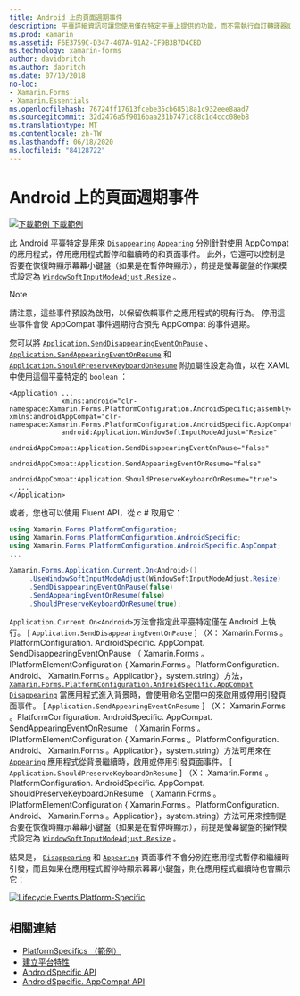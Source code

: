 ```yaml
---
title: Android 上的頁面週期事件
description: 平臺詳細資訊可讓您使用僅在特定平臺上提供的功能，而不需執行自訂轉譯器或效果。 本文說明如何使用 Android 平臺特定的，分別停用應用程式暫停和繼續時的消失和顯示頁面事件。
ms.prod: xamarin
ms.assetid: F6E3759C-D347-407A-91A2-CF9B3B7D4CBD
ms.technology: xamarin-forms
author: davidbritch
ms.author: dabritch
ms.date: 07/10/2018
no-loc:
- Xamarin.Forms
- Xamarin.Essentials
ms.openlocfilehash: 76724ff17613fcebe35cb68518a1c932eee8aad7
ms.sourcegitcommit: 32d2476a5f9016baa231b7471c88c1d4ccc08eb8
ms.translationtype: MT
ms.contentlocale: zh-TW
ms.lasthandoff: 06/18/2020
ms.locfileid: "84128722"
---
```

# <a name="page-lifecycle-events-on-android"></a>Android 上的頁面週期事件

[![下載範例 ](~/media/shared/download.png) 下載範例](https://docs.microsoft.com/samples/xamarin/xamarin-forms-samples/userinterface-platformspecifics)

此 Android 平臺特定是用來 [`Disappearing`](xref:Xamarin.Forms.Page.Appearing) [`Appearing`](xref:Xamarin.Forms.Page.Appearing) 分別針對使用 AppCompat 的應用程式，停用應用程式暫停和繼續時的和頁面事件。 此外，它還可以控制是否要在恢復時顯示幕幕小鍵盤（如果是在暫停時顯示），前提是螢幕鍵盤的作業模式設定為 [`WindowSoftInputModeAdjust.Resize`](xref:Xamarin.Forms.PlatformConfiguration.AndroidSpecific.WindowSoftInputModeAdjust.Resize) 。

> [!NOTE]
> 請注意，這些事件預設為啟用，以保留依賴事件之應用程式的現有行為。 停用這些事件會使 AppCompat 事件週期符合預先 AppCompat 的事件週期。

您可以將 [`Application.SendDisappearingEventOnPause`](xref:Xamarin.Forms.PlatformConfiguration.AndroidSpecific.AppCompat.Application.SendDisappearingEventOnPauseProperty) 、 [`Application.SendAppearingEventOnResume`](xref:Xamarin.Forms.PlatformConfiguration.AndroidSpecific.AppCompat.Application.SendAppearingEventOnResumeProperty) 和 [`Application.ShouldPreserveKeyboardOnResume`](xref:Xamarin.Forms.PlatformConfiguration.AndroidSpecific.AppCompat.Application.ShouldPreserveKeyboardOnResumeProperty) 附加屬性設定為值，以在 XAML 中使用這個平臺特定的 `boolean` ：

```xaml
<Application ...
             xmlns:android="clr-namespace:Xamarin.Forms.PlatformConfiguration.AndroidSpecific;assembly=Xamarin.Forms.Core"             xmlns:androidAppCompat="clr-namespace:Xamarin.Forms.PlatformConfiguration.AndroidSpecific.AppCompat;assembly=Xamarin.Forms.Core"
             android:Application.WindowSoftInputModeAdjust="Resize"
             androidAppCompat:Application.SendDisappearingEventOnPause="false"
             androidAppCompat:Application.SendAppearingEventOnResume="false"
             androidAppCompat:Application.ShouldPreserveKeyboardOnResume="true">
  ...
</Application>
```

或者，您也可以使用 Fluent API，從 c # 取用它：

```csharp
using Xamarin.Forms.PlatformConfiguration;
using Xamarin.Forms.PlatformConfiguration.AndroidSpecific;
using Xamarin.Forms.PlatformConfiguration.AndroidSpecific.AppCompat;
...

Xamarin.Forms.Application.Current.On<Android>()
     .UseWindowSoftInputModeAdjust(WindowSoftInputModeAdjust.Resize)
     .SendDisappearingEventOnPause(false)
     .SendAppearingEventOnResume(false)
     .ShouldPreserveKeyboardOnResume(true);
```

`Application.Current.On<Android>`方法會指定此平臺特定僅在 Android 上執行。 [ `Application.SendDisappearingEventOnPause` ] （X： Xamarin.Forms 。PlatformConfiguration. AndroidSpecific. AppCompat. SendDisappearingEventOnPause （ Xamarin.Forms 。IPlatformElementConfiguration { Xamarin.Forms 。PlatformConfiguration. Android、 Xamarin.Forms 。Application}，system.string）方法， [`Xamarin.Forms.PlatformConfiguration.AndroidSpecific.AppCompat`](xref:Xamarin.Forms.PlatformConfiguration.AndroidSpecific.AppCompat) [`Disappearing`](xref:Xamarin.Forms.Page.Appearing) 當應用程式進入背景時，會使用命名空間中的來啟用或停用引發頁面事件。 [ `Application.SendAppearingEventOnResume` ] （X： Xamarin.Forms 。PlatformConfiguration. AndroidSpecific. AppCompat. SendAppearingEventOnResume （ Xamarin.Forms 。IPlatformElementConfiguration { Xamarin.Forms 。PlatformConfiguration. Android、 Xamarin.Forms 。Application}，system.string）方法可用來在 [`Appearing`](xref:Xamarin.Forms.Page.Appearing) 應用程式從背景繼續時，啟用或停用引發頁面事件。 [ `Application.ShouldPreserveKeyboardOnResume` ] （X： Xamarin.Forms 。PlatformConfiguration. AndroidSpecific. AppCompat. ShouldPreserveKeyboardOnResume （ Xamarin.Forms 。IPlatformElementConfiguration { Xamarin.Forms 。PlatformConfiguration. Android、 Xamarin.Forms 。Application}，system.string）方法可用來控制是否要在恢復時顯示幕幕小鍵盤（如果是在暫停時顯示），前提是螢幕鍵盤的操作模式設定為 [`WindowSoftInputModeAdjust.Resize`](xref:Xamarin.Forms.PlatformConfiguration.AndroidSpecific.WindowSoftInputModeAdjust.Resize) 。

結果是， [`Disappearing`](xref:Xamarin.Forms.Page.Appearing) 和 [`Appearing`](xref:Xamarin.Forms.Page.Appearing) 頁面事件不會分別在應用程式暫停和繼續時引發，而且如果在應用程式暫停時顯示幕幕小鍵盤，則在應用程式繼續時也會顯示它：

[![](page-lifecycle-events-images/keyboard-on-resume.png "Lifecycle Events Platform-Specific")](page-lifecycle-events-images/keyboard-on-resume-large.png#lightbox "Lifecycle Events Platform-Specific")

## <a name="related-links"></a>相關連結

- [PlatformSpecifics （範例）](https://docs.microsoft.com/samples/xamarin/xamarin-forms-samples/userinterface-platformspecifics)
- [建立平台特性](~/xamarin-forms/platform/platform-specifics/index.md#creating-platform-specifics)
- [AndroidSpecific API](xref:Xamarin.Forms.PlatformConfiguration.AndroidSpecific)
- [AndroidSpecific. AppCompat API](xref:Xamarin.Forms.PlatformConfiguration.AndroidSpecific.AppCompat)
